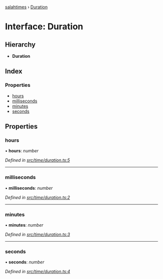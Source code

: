[salahtimes](../README.md) › [Duration](duration.md)

# Interface: Duration

## Hierarchy

* **Duration**

## Index

### Properties

* [hours](duration.md#hours)
* [milliseconds](duration.md#milliseconds)
* [minutes](duration.md#minutes)
* [seconds](duration.md#seconds)

## Properties

###  hours

• **hours**: *number*

*Defined in [src/time/duration.ts:5](https://github.com/doniseferi/salahtimes/blob/ceee6ba/src/time/duration.ts#L5)*

___

###  milliseconds

• **milliseconds**: *number*

*Defined in [src/time/duration.ts:2](https://github.com/doniseferi/salahtimes/blob/ceee6ba/src/time/duration.ts#L2)*

___

###  minutes

• **minutes**: *number*

*Defined in [src/time/duration.ts:3](https://github.com/doniseferi/salahtimes/blob/ceee6ba/src/time/duration.ts#L3)*

___

###  seconds

• **seconds**: *number*

*Defined in [src/time/duration.ts:4](https://github.com/doniseferi/salahtimes/blob/ceee6ba/src/time/duration.ts#L4)*
